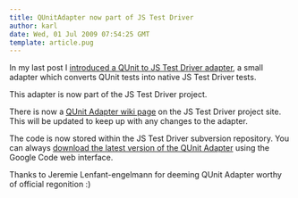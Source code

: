 ```yaml
---
title: QUnitAdapter now part of JS Test Driver
author: karl
date: Wed, 01 Jul 2009 07:54:25 GMT
template: article.pug
---
```


In my last post I [introduced a QUnit to JS Test Driver adapter](/articles/new-qunit-to-js-test-driver-adapter/), a small adapter which converts QUnit tests into native JS Test Driver tests.

This adapter is now part of the JS Test Driver project.

There is now a [QUnit Adapter wiki page](http://code.google.com/p/js-test-driver/wiki/QUnitAdapter) on the JS Test Driver project site. This will be updated to keep up with any changes to the adapter.

The code is now stored within the JS Test Driver subversion repository. You can always [download the latest version of the QUnit Adapter](http://code.google.com/p/js-test-driver/source/browse/#svn/trunk/JsTestDriver/contrib/qunit) using the Google Code web interface.

Thanks to Jeremie Lenfant-engelmann for deeming QUnit Adapter worthy of official regonition :)

